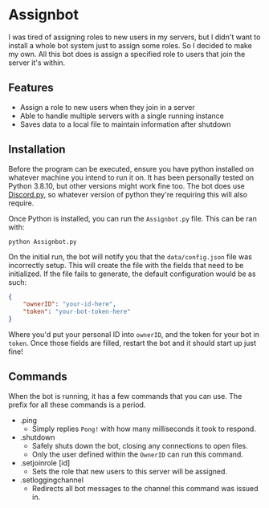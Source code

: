 # Assignbot
I was tired of assigning roles to new users in my servers, but I didn't want to install a whole bot system just to assign some roles. So I decided to make my own. All this bot does is assign a specified role to users that join the server it's within.

## Features
* Assign a role to new users when they join in a server
* Able to handle multiple servers with a single running instance
* Saves data to a local file to maintain information after shutdown

## Installation
Before the program can be executed, ensure you have python installed on whatever machine you intend to run it on. It has been personally tested on Python 3.8.10, but other versions might work fine too. The bot does use [Discord.py](https://discordpy.readthedocs.io/en/stable/), so whatever version of python they're requiring this will also require.

Once Python is installed, you can run the `Assignbot.py` file. This can be ran with:

```
python Assignbot.py
```

On the initial run, the bot will notify you that the `data/config.json` file was incorrectly setup. This will create the file with the fields that need to be initialized. If the file fails to generate, the default configuration would be as such:

```json
{
    "ownerID": "your-id-here",
    "token": "your-bot-token-here"
}
```

Where you'd put your personal ID into `ownerID`, and the token for your bot in `token`. Once those fields are filled, restart the bot and it should start up just fine!

## Commands

When the bot is running, it has a few commands that you can use. The prefix for all these commands is a period.

* .ping
  * Simply replies `Pong!` with how many milliseconds it took to respond.
* .shutdown
  * Safely shuts down the bot, closing any connections to open files.
  * Only the user defined within the `OwnerID` can run this command.
* .setjoinrole [id]
  * Sets the role that new users to this server will be assigned.
* .setloggingchannel
  * Redirects all bot messages to the channel this command was issued in.